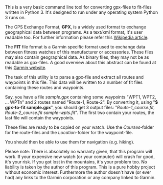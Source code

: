 This is a very basic command line tool for converting gpx-files to fit-files written in Python 3. It's designed to run under any operating system Python 3 runs on.

The GPS Exchange Format, **GPX**, is a widely used format to exchange geographical data between programs. As a text/xml format, it's user readable too. For further information please refer this [Wikipedia article](https://en.wikipedia.org/wiki/GPS_Exchange_Format).

The **FIT** file format is a Garmin specific format used to exchange data between fitness watches of this manufacturer or accessories. These files may also contain geographical data. As binary files, they may not be as readable as gpx-files. A good overview about this abstract can be found at this [Garmin website](https://developer.garmin.com/fit/overview/).

The task of this utility is to parse a gpx-file and extract all routes and waypoints in this file. This data will be written to a number of fit files containing these routes and waypoints.

Say, you have a file *sample.gpx* containing some waypoints "WPT1, WPT2, ... WPTn" and 2 routes named "Route-1, Route-2". By converting it, using "**$ gpx-to-fit sample.gpx**", you should get 3 output files: "*Route-1\_course.fit, Route-2\_course.fit sample-wpts.fit*". The first two contain your routes, the last file will contain the waypoints.

These files are ready to be copied on your watch. Use the *Courses*-folder for the route-files and the *Location*-folder for the waypoint-file.

You should then be able to use them for navigation (e.g. hiking).

Please note: There is absolutely no warranty given, that this program will work. If your expensive new watch (or your computer) will crash for good, it's your risk. If you got lost in the mountains, it's your problem too. No liability is taken by the author of this program. This is a pure hobby project without economic interest. Furthermore the author doesn't have (or ever had) any links to the Garmin corporation or any company linked to Garmin.

